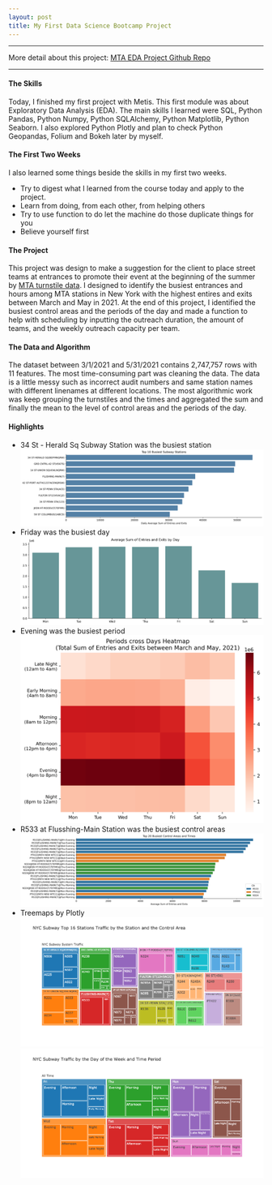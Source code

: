 ```yaml
---
layout: post
title: My First Data Science Bootcamp Project
---
```

***
More detail about this project: [MTA EDA Project Github Repo](https://github.com/koscew/Metis_Module1_EDA_Project)
***

#### The Skills 
Today, I finished my first project with Metis. This first module was about Exploratory Data Analysis (EDA). The main skills I learned were SQL, Python Pandas, Python Numpy, Python SQLAlchemy, Python Matplotlib, Python Seaborn. I also explored Python Plotly and plan to check Python Geopandas, Folium and Bokeh later by myself. 

#### The First Two Weeks
I also learned some things beside the skills in my first two weeks.  

* Try to digest what I learned from the course today and apply to the project.
* Learn from doing, from each other, from helping others
* Try to use function to do let the machine do those duplicate things for you
* Believe yourself first

#### The Project
This project was design to make a suggestion for the client to place street teams at entrances to promote their event at the beginning of the summer by [MTA turnstile data](http://web.mta.info/developers/turnstile.html). I designed to identify the busiest entrances and hours among MTA stations in New York with the highest entires and exits between March and May in 2021. At the end of this project, I identified the busiest control areas and the periods of the day and made a function to help with scheduling by inputting the outreach duration, the amount of teams, and the weekly outreach capacity per team.


#### The Data and Algorithm
The dataset between 3/1/2021 and 5/31/2021 contains 2,747,757 rows with 11 features. The most time-consuming part was cleaning the data. The data is a little messy such as incorrect audit numbers and same station names with different linenames at different locations. The most algorithmic work was keep grouping the turnstiles and the times and aggregated the sum and finally the mean to the level of control areas and the periods of the day.

#### Highlights

* 34 St - Herald Sq Subway Station was the busiest station
![](../images/top10_avg_daily_visit_staition.png)
* Friday was the busiest day
![](../images/avg_daily_visit_day.png)
* Evening was the busiest period
![](../images/day_period_heatmap.png)
* R533 at Flusshing-Main Station was the busiest control areas
![](../images/top20_ca_period.png)
* Treemaps by Plotly
![](../images/ca_treemap.png)
![](../images/time_treemap.png)


